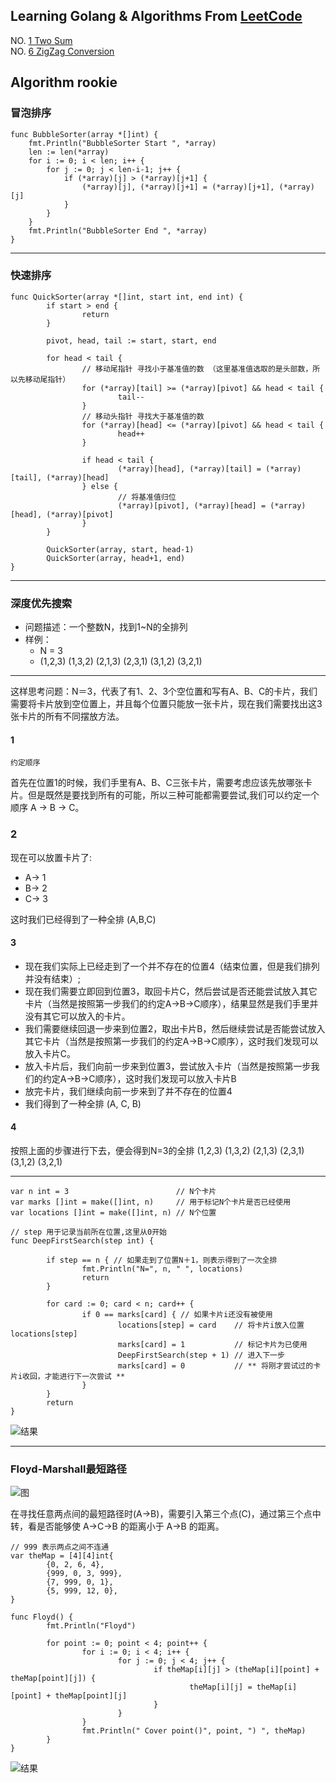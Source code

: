 ## Learning Golang & Algorithms From [LeetCode](https://leetcode.com/)

NO. [1 Two Sum](https://leetcode.com/problems/two-sum/)  
NO. [6 ZigZag Conversion](https://leetcode.com/problems/zigzag-conversion/)


## Algorithm rookie

### 冒泡排序

```
func BubbleSorter(array *[]int) {
	fmt.Println("BubbleSorter Start ", *array)
	len := len(*array)
	for i := 0; i < len; i++ {
		for j := 0; j < len-i-1; j++ {
			if (*array)[j] > (*array)[j+1] {
				(*array)[j], (*array)[j+1] = (*array)[j+1], (*array)[j]
			}
		}
	}
	fmt.Println("BubbleSorter End ", *array)
}
```

---

### 快速排序

```
func QuickSorter(array *[]int, start int, end int) {
        if start > end {
                return
        }

        pivot, head, tail := start, start, end

        for head < tail {
                // 移动尾指针 寻找小于基准值的数 （这里基准值选取的是头部数，所以先移动尾指针）
                for (*array)[tail] >= (*array)[pivot] && head < tail {
                        tail--
                }
                // 移动头指针 寻找大于基准值的数
                for (*array)[head] <= (*array)[pivot] && head < tail {
                        head++
                }

                if head < tail {
                        (*array)[head], (*array)[tail] = (*array)[tail], (*array)[head]
                } else {
                        // 将基准值归位
                        (*array)[pivot], (*array)[head] = (*array)[head], (*array)[pivot]
                }
        }

        QuickSorter(array, start, head-1)
        QuickSorter(array, head+1, end)
}
```

---

### 深度优先搜索

+ 问题描述：一个整数N，找到1~N的全排列
+ 样例：
    - N = 3
    - (1,2,3) (1,3,2) (2,1,3) (2,3,1) (3,1,2) (3,2,1)

---

这样思考问题：N＝3，代表了有1、2、3个空位置和写有A、B、C的卡片，我们需要将卡片放到空位置上，并且每个位置只能放一张卡片，现在我们需要找出这3张卡片的所有不同摆放方法。

#### 1 
`约定顺序`

首先在位置1的时候，我们手里有A、B、C三张卡片，需要考虑应该先放哪张卡片。但是既然是要找到所有的可能，所以三种可能都需要尝试,我们可以约定一个顺序 A -> B -> C。

### 2
现在可以放置卡片了:
+ A-> 1
+ B-> 2
+ C-> 3

这时我们已经得到了一种全排 (A,B,C)

#### 3
+ 现在我们实际上已经走到了一个并不存在的位置4（结束位置，但是我们排列并没有结束）;
+ 现在我们需要立即回到位置3，取回卡片C，然后尝试是否还能尝试放入其它卡片（当然是按照第一步我们的约定A->B->C顺序），结果显然是我们手里并没有其它可以放入的卡片。
+ 我们需要继续回退一步来到位置2，取出卡片B，然后继续尝试是否能尝试放入其它卡片（当然是按照第一步我们的约定A->B->C顺序），这时我们发现可以放入卡片C。
+ 放入卡片后，我们向前一步来到位置3，尝试放入卡片（当然是按照第一步我们的约定A->B->C顺序），这时我们发现可以放入卡片B
+ 放完卡片，我们继续向前一步来到了并不存在的位置4
+ 我们得到了一种全排 (A, C, B)

#### 4
按照上面的步骤进行下去，便会得到N=3的全排 (1,2,3) (1,3,2) (2,1,3) (2,3,1) (3,1,2) (3,2,1)

---


```
var n int = 3                        // N个卡片
var marks []int = make([]int, n)     // 用于标记N个卡片是否已经使用
var locations []int = make([]int, n) // N个位置

// step 用于记录当前所在位置,这里从0开始
func DeepFirstSearch(step int) {

        if step == n { // 如果走到了位置N＋1，则表示得到了一次全排
                fmt.Println("N=", n, " ", locations)
                return
        }

        for card := 0; card < n; card++ {
                if 0 == marks[card] { // 如果卡片i还没有被使用
                        locations[step] = card    // 将卡片i放入位置 locations[step]
                        marks[card] = 1           // 标记卡片为已使用
                        DeepFirstSearch(step + 1) // 进入下一步
                        marks[card] = 0           // ** 将刚才尝试过的卡片i收回，才能进行下一次尝试 **
                }
        }
        return
}

```

![结果](http://upload-images.jianshu.io/upload_images/1366868-5fc2c57a5e673a3c.png?imageMogr2/auto-orient/strip%7CimageView2/2/w/1240)

---

### Floyd-Marshall最短路径


![图](http://upload-images.jianshu.io/upload_images/1366868-cfd11dfb2c3259fe.png?imageMogr2/auto-orient/strip%7CimageView2/2/w/1240)

在寻找任意两点间的最短路径时(A->B)，需要引入第三个点(C)，通过第三个点中转，看是否能够使 A->C->B 的距离小于 A->B 的距离。

```
// 999 表示两点之间不连通
var theMap = [4][4]int{
        {0, 2, 6, 4},
        {999, 0, 3, 999},
        {7, 999, 0, 1},
        {5, 999, 12, 0},
}

func Floyd() {
        fmt.Println("Floyd")

        for point := 0; point < 4; point++ {
                for i := 0; i < 4; i++ {
                        for j := 0; j < 4; j++ {
                                if theMap[i][j] > (theMap[i][point] + theMap[point][j]) {
                                        theMap[i][j] = theMap[i][point] + theMap[point][j]
                                }
                        }
                }
                fmt.Println(" Cover point()", point, ") ", theMap)
        }
}

```

![结果](http://upload-images.jianshu.io/upload_images/1366868-6553fdf1fffc2066.png?imageMogr2/auto-orient/strip%7CimageView2/2/w/1240)



































